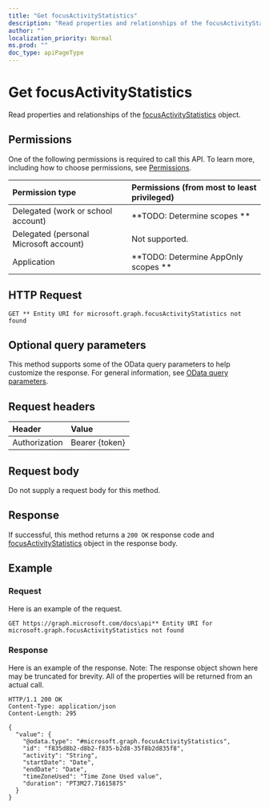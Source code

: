 ```yaml
---
title: "Get focusActivityStatistics"
description: "Read properties and relationships of the focusActivityStatistics object."
author: ""
localization_priority: Normal
ms.prod: ""
doc_type: apiPageType
---
```


# Get focusActivityStatistics

Read properties and relationships of the [focusActivityStatistics](../resources/focusactivitystatistics.md) object.

## Permissions
One of the following permissions is required to call this API. To learn more, including how to choose permissions, see [Permissions](/concepts/permissions-reference.md).

|Permission type|Permissions (from most to least privileged)|
|:---|:---|
|Delegated (work or school account)|**TODO: Determine scopes **|
|Delegated (personal Microsoft account)|Not supported.|
|Application|**TODO: Determine AppOnly scopes **|

## HTTP Request
<!-- {
  "blockType": "ignored"
}
-->
``` http
GET ** Entity URI for microsoft.graph.focusActivityStatistics not found
```

## Optional query parameters
This method supports some of the OData query parameters to help customize the response. For general information, see [OData query parameters](/graph/query-parameters).

## Request headers
|Header|Value|
|:---|:---|
|Authorization|Bearer {token}|

## Request body
Do not supply a request body for this method.

## Response
If successful, this method returns a `200 OK` response code and [focusActivityStatistics](../resources/focusactivitystatistics.md) object in the response body.

## Example

### Request
Here is an example of the request.
<!-- {
  "blockType": "request",
  "name": "get_focusactivitystatistics"
}
-->
``` http
GET https://graph.microsoft.com/docs\api** Entity URI for microsoft.graph.focusActivityStatistics not found
```

### Response
Here is an example of the response. Note: The response object shown here may be truncated for brevity. All of the properties will be returned from an actual call.
<!-- {
  "blockType": "response",
  "truncated": true,
  "@odata.type": "microsoft.graph.focusActivityStatistics"
}
-->
``` http
HTTP/1.1 200 OK
Content-Type: application/json
Content-Length: 295

{
  "value": {
    "@odata.type": "#microsoft.graph.focusActivityStatistics",
    "id": "f835d8b2-d8b2-f835-b2d8-35f8b2d835f8",
    "activity": "String",
    "startDate": "Date",
    "endDate": "Date",
    "timeZoneUsed": "Time Zone Used value",
    "duration": "PT3M27.7161587S"
  }
}
```

